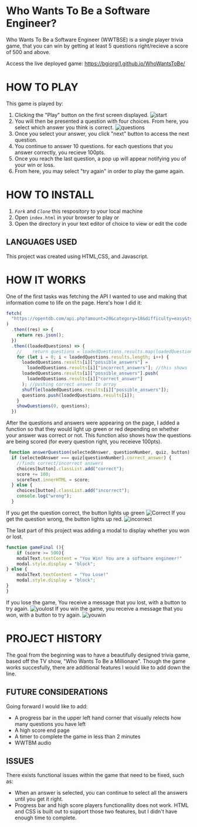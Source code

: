 # Who Wants To Be a Software Engineer?
Who Wants To Be a Software Engineer (WWTBSE) is a single player trivia game, that you can win by getting at least 5 questions right/recieve a score of 500 and above. 

Access the live deployed game:
https://bgiorgi1.github.io/WhoWantsToBe/


# HOW TO PLAY
This game is played by:
1) Clicking the "Play" button on the first screen displayed.
![start](Start.png)
2) You will then be presented a question with four choices.  From here, you select which answer you think is correct.
![questions](Questions.png)
3) Once you select your answer, you click "next" button to access the next question.
4) You continue to answer 10 questions. for each questions that you answer correctly, you recieve 100pts.
5) Once you reach the last question, a pop up will appear notifying you of your win or loss. 
6) From here, you may select "try again" in order to play the game again.

# HOW TO INSTALL

1. *`Fork`* and *`Clone`* this respository to your local machine
2. Open `index.html` in your browser to play or 
3. Open the directory in your text editor of choice to view or edit the code

## LANGUAGES USED
This project was created using HTML,CSS, and Javascript.

# HOW IT WORKS
One of the first tasks was fetching the API I wanted to use and making that information come to life on the page.  Here's how I did it:
```Javascript
fetch(
  "https://opentdb.com/api.php?amount=20&category=18&difficulty=easy&type=multiple"
)
  .then((res) => {
    return res.json();
  })
  .then((loadedQuestions) => {
    //    return questions = loadedQuestions.results.map(loadedQuestion => loadedQuestion);
    for (let i = 0; i < loadedQuestions.results.length; i++) {
      loadedQuestions.results[i]["possible_answers"] =
        loadedQuestions.results[i]["incorrect_answers"]; //this shows loadedquestions as possible answers
      loadedQuestions.results[i]["possible_answers"].push(
        loadedQuestions.results[i]["correct_answer"]
      ); //pushing correct answer to array
      shuffle(loadedQuestions.results[i]["possible_answers"]);
      questions.push(loadedQuestions.results[i]);
    }
    showQuestions(0, questions);
  })
```
After the questions and answers were appearing on the page, I added a function so that they would light up green or red depending on whether your answer was correct or not.  This function also shows how the questions are being scored (for every question right, you receieve 100pts).
```javascript
 function answerQuestion(selectedAnswer, questionNumber, quiz, button) {
  if (selectedAnswer === quiz[questionNumber].correct_answer) {
    //finds correct/incorrect answers
    choices[button].classList.add("correct");
    score += 100;
    scoreText.innerHTML = score;
  } else {
    choices[button].classList.add("incorrect");
    console.log("wrong");
  }
```

If you get the question correct, the button lights up green
![Correct](correct.png)
If you get the question wrong, the button lights up red.
![incorrect](Incorrect.png)

The last part of this project was adding a modal to display whether you won or lost.
```javascript
function gameFinal (){
    if (score >= 500){
    modalText.textContent = "You Win! You are a software engineer!"
    modal.style.display = "block";
} else {
    modalText.textContent = "You Lose!"
    modal.style.display = "block";
}
}
```
If you lose the game, You receive a message that you lost, with a button to try again.
![youlost](Youlost.png)
If you win the game, you receive a message that you won, with a button to try again.
![youwin](youwin.png)

# PROJECT HISTORY
The goal from the beginning was to have a beautifully designed trivia game, based off the TV show, "Who Wants To Be a Millionare".  Though the game works succesfully, there are additional features I would like to add down the line.

## FUTURE CONSIDERATIONS
Going forward I would like to add:
* A progress bar in the upper left hand corner that visually relects how many questions you have left
* A high score end page
* A timer to complete the game in less than 2 minutes
* WWTBM audio

## ISSUES
There exists functional issues within the game that need to be fixed, such as:
* When an answer is selected, you can continue to select all the answers until you get it right.
* Progress bar and high score players functionallity does not work.  HTML and CSS is built out to support those two features, but I didn't have enough time to complete.



